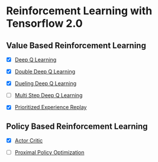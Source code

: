 # Reinforcement Learning with Tensorflow 2.0

## Value Based Reinforcement Learning

* [x] [Deep Q Learning](https://storage.googleapis.com/deepmind-media/dqn/DQNNaturePaper.pdf)

* [x] [Double Deep Q Learning](https://arxiv.org/abs/1509.06461)

* [x] [Dueling Deep Q Learning](https://arxiv.org/abs/1511.06581)

* [ ] [Multi Step Deep Q Learning](https://arxiv.org/abs/1901.07510)

* [x] [Prioritized Experience Replay](https://arxiv.org/abs/1511.05952)

## Policy Based Reinforcement Learning

* [x] [Actor Critic](https://papers.nips.cc/paper/1786-actor-critic-algorithms.pdf)

* [ ] [Proximal Policy Optimization](https://arxiv.org/pdf/1707.06347.pdf)